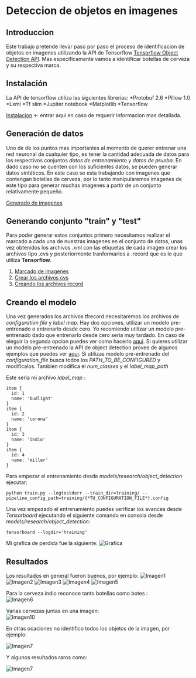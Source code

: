 # Deteccion de objetos en imagenes

## Introduccion
Este trabajo pretende llevar paso por paso el proceso de identificacion de objetos en imagenes utilizando la API de Tensorflow [Tensorflow Object Detection API](https://github.com/tensorflow/models/blob/master/research/object_detection/README.md). Mas específicamente vamos a identificar botellas de cerveza y su respectiva marca.

## Instalación
La API de tensorflow utiliza las siguientes librerias:
*Protobuf 2.6
*Pillow 1.0
*Lxml
*Tf slim
*Jupiter notebook
*Matplotlib
*Tensorflow

[Instalacion](https://github.com/tensorflow/models/blob/master/research/object_detection/g3doc/installation.md) <- entrar aqui en caso de requerir informacion mas detallada.

## Generación de datos
Uno de de los puntos mas importantes al momento de querer entrenar una red neuronal de cualquier tipo, es tener la cantidad adecuada de datos para los respectivos conjuntos *datos de entrenamiento* y *datos de prueba*. En dado caso no se cuenten con los suficientes datos, se pueden generar datos sintéticos. En este caso se esta trabajando con imagenes que contengan botellas de cerveza, por lo tanto manipularemos imagenes de este tipo para generar muchas imagenes a partir de un conjunto relativamente pequeño.

[Generado de imagenes](Generado_Imagenes/GI.ipynb)

## Generando conjunto "train" y "test"
Para poder generar estos conjuntos primero necesitamos realizar el marcado a cada una de nuestras imagenes en el conjunto de datos, unas vez obtenidos los archivos .xml con las etiquetas de cada imagen crear los archivos tipo .cvs y posteriormente tranformarlos a .record que es lo que utiliza __Tensorflow__.

1. [Marcado de imagenes](marcado.md)
2. [Crear los archivos cvs](xml_a_cvs.md)
3. [Creando los archivos record](cvs_a_record.md)

## Creando el modelo
Una vez generados los archivos tfrecord necesitaremos los archivos de *configuration file* y *label map*. Hay dos opciones, utilizar un modelo pre-entrenado o entrenarlo desde cero. Yo recomiendo utilizar un modelo pre-entrenado dado que entrenarlo desde cero seria muy tardado. En caso de eleguir la segunda opcion puedes ver como hacerlo [aqui](https://github.com/tensorflow/models/blob/master/research/object_detection/g3doc/configuring_jobs.md). Si quieres utilizar un modelo pre-entrenado la API de object detection provee de algunos ejemplos que puedes ver [aqui](https://github.com/tensorflow/models/tree/master/research/object_detection/samples/configs).
Si utilizas modelo pre-entrenado del *configuration_file* busca todos los *PATH_TO_BE_CONFIGURED* y modificalos. Tambien modifica el *num_classes* y el *label_map_path*

Este seria mi archivo *label_map* :
```
item {
  id: 1
  name: 'budlight'
}
item {
  id: 2
  name: 'corona'
}
item {
  id: 3
  name: 'indio'
}
item {
  id: 4
  name: 'miller'
}
```
Para empezar el entrenamiento desde  *models/research/object_detection* ejecutar:

```
python train.py --logtostderr --train_dir=training/ --pipeline_config_path=training/{*TU_CONFIGURATION_FILE*}.config
```

Una vez empezado el entrenamiento puedes verificar los avances desde *Tensorboard* ejecutando el siguiente comando en consola desde *models/research/object_detection*:

```
tensorboard --logdir='training'
```

Mi grafica de perdida fue la siguiente:
![Grafica](Imagenes/Tensorboard.png)


## Resultados
Los resultados en general fueron buenos, por ejemplo:
![Imagen1](Imagenes/bud2.jpg)
![Imagen2](Imagenes/coro2.jpg)
![Imagen3](Imagenes/coro6.jpg)
![Imagen4](Imagenes/image7.jpg)
![Imagen5](Imagenes/image8.jpg)

Para la cerveza indio reconoce tanto botellas como botes :                                        
 ![Imagen6](Imagenes/indio5.jpg)

 Varias cervezas juntas en una imagen:                                        
  ![Imagen10](Imagenes/varias1.jpg)

En otras ocaciones no identifico todos los objetos de la imagen, por ejemplo:

![Imagen7](Imagenes/indio6.jpg)

Y algunos resultados raros como:                                   

![Imagen7](Imagenes/image9.jpg)
